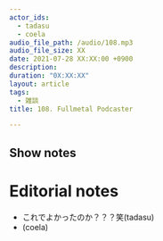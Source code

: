 ```yaml
---
actor_ids:
  - tadasu
  - coela
audio_file_path: /audio/108.mp3
audio_file_size: XX
date: 2021-07-28 XX:XX:00 +0900
description: 
duration: "0X:XX:XX"
layout: article
tags: 
  - 雑談
title: 108. Fullmetal Podcaster

---
```


## Show notes

# Editorial notes
- これでよかったのか？？？笑(tadasu)
- (coela)





